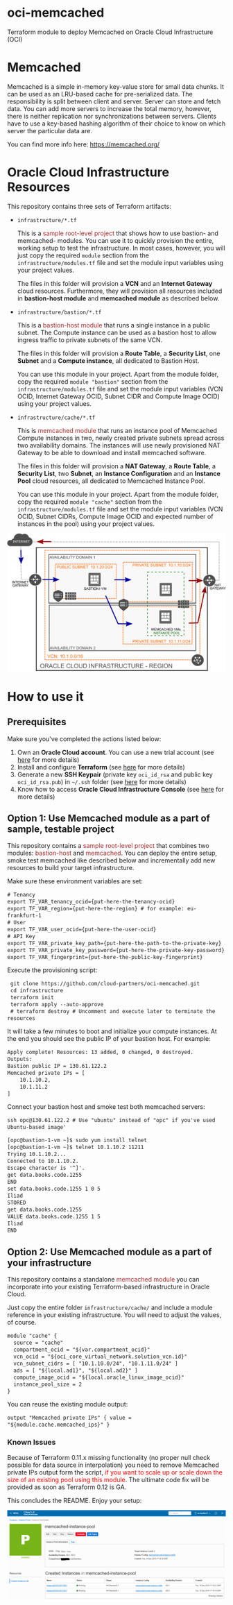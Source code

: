 # oci-memcached
Terraform module to deploy Memcached on Oracle Cloud Infrastructure (OCI)
# Memcached
Memcached is a simple in-memory key-value store for small data chunks. It can be used as an LRU-based cache for pre-serialized data. The responsibility is split between client and server. Server can store and fetch data. You can add more servers to increase the total memory, however, there is neither replication nor synchronizations between servers. Clients have to use a key-based hashing algorithm of their choice to know on which server the particular data are.

You can find more info here: https://memcached.org/

# Oracle Cloud Infrastructure Resources
This repository contains three sets of Terraform artifacts:

* `infrastructure/*.tf`

   This is a <span style="color:brown">sample root-level project</span> that shows how to use bastion- and memcached- modules. You can use it to quickly provision the entire, working setup to test the infrastructure. In most cases, however, you will just copy the required `module` section from the `infrastructure/modules.tf` file and set the module input variables using your project values.

   The files in this folder will provision a **VCN** and an **Internet Gateway** cloud resources. Furthermore, they will provision all resources included in **bastion-host module** and **memcached module** as described below.

* `infrastructure/bastion/*.tf`

  This is a <span style="color:brown">bastion-host module</span> that runs a single instance in a public subnet. The Compute instance can be used as a bastion host to allow ingress traffic to private subnets of the same VCN.

  The files in this folder will provision a **Route Table**, a **Security List**, one **Subnet** and a **Compute instance**, all dedicated to Bastion Host.

  You can use this module in your project. Apart from the module folder, copy the required `module "bastion"` section from the `infrastructure/modules.tf` file and set the module input variables (VCN OCID, Internet Gateway OCID, Subnet CIDR and Compute Image OCID) using your project values.

* `infrastructure/cache/*.tf`

  This is <span style="color:brown">memcached module</span> that runs an instance pool of Memcached Compute instances in two, newly created private subnets spread across two availability domains. The instances will use newly provisioned NAT Gateway to be able to download and install memcached software.

  The files in this folder will provision a **NAT Gateway**, a **Route Table**, a **Security List**, two **Subnet**, an **Instance Configuration** and an **Instance Pool** cloud resources, all dedicated to Memcached Instance Pool.

  You can use this module in your project. Apart from the module folder, copy the required `module "cache"` section from the `infrastructure/modules.tf` file and set the module input variables (VCN OCID, Subnet CIDRs, Compute Image OCID and expected number of instances in the pool) using your project values.

![](docs/architecture.oci.png)

# How to use it
## Prerequisites
Make sure you've completed the actions listed below:
1. Own an **Oracle Cloud account**. You can use a new trial account (see [here](https://cloudcomputingrecipes.com/2018/10/08/oci-1-cloud-account/) for more details)
2. Install and configure **Terraform** (see [here](https://cloudcomputingrecipes.com/2018/10/30/oci-7-terraform-setup/) for more details)
3. Generate a new **SSH Keypair** (private key `oci_id_rsa` and public key `oci_id_rsa.pub`) in `~/.ssh` folder (see [here](https://cloudcomputingrecipes.com/2018/10/21/ssh-keypair/) for more details)
4. Know how to access **Oracle Cloud Infrastructure Console** (see [here](https://cloudcomputingrecipes.com/2018/10/09/oci-2-access-oci-console/) for more details)

## Option 1: Use Memcached module as a part of sample, testable project
This repository contains a <span style="color:brown">sample root-level project</span> that combines two modules: <span style="color:brown">bastion-host</span> and <span style="color:brown">memcached</span>. You can deploy the entire setup, smoke test memcached like described below and incrementally add new resources to build your target infrastructure.

Make sure these environment variables are set:
```shell
# Tenancy
export TF_VAR_tenancy_ocid={put-here-the-tenancy-ocid}
export TF_VAR_region={put-here-the-region} # for example: eu-frankfurt-1
# User
export TF_VAR_user_ocid={put-here-the-user-ocid}
# API Key
export TF_VAR_private_key_path={put-here-the-path-to-the-private-key}
export TF_VAR_private_key_password={put-here-the-private-key-password}
export TF_VAR_fingerprint={put-here-the-public-key-fingerprint}
```
Execute the provisioning script:
```shell
 git clone https://github.com/cloud-partners/oci-memcached.git
 cd infrastructure
 terraform init
 terraform apply --auto-approve
 # terraform destroy # Uncomment and execute later to terminate the resources
```
It will take a few minutes to boot and initialize your compute instances. At the end you should see the public IP of your bastion host. For example:
```shell
Apply complete! Resources: 13 added, 0 changed, 0 destroyed.
Outputs:
Bastion public IP = 130.61.122.2
Memcached private IPs = [
    10.1.10.2,
    10.1.11.2
]
```
Connect your bastion host and smoke test both memcached servers:
```shell
ssh opc@130.61.122.2 # Use "ubuntu" instead of "opc" if you've used Ubuntu-based image'
```
```
[opc@bastion-1-vm ~]$ sudo yum install telnet
[opc@bastion-1-vm ~]$ telnet 10.1.10.2 11211
Trying 10.1.10.2...
Connected to 10.1.10.2.
Escape character is '^]'.
get data.books.code.1255
END
set data.books.code.1255 1 0 5
Iliad
STORED
get data.books.code.1255
VALUE data.books.code.1255 1 5
Iliad
END
```


## Option 2: Use Memcached module as a part of your infrastructure
This repository contains a standalone <span style="color:brown">memcached module</span> you can incorporate into your existing Terraform-based infrastructure in Oracle Cloud.

Just copy the entire folder `infrastructure/cache/` and include a module reference in your existing infrastructure. You will need to adjust the values, of course.
```
module "cache" {
  source = "cache"
  compartment_ocid = "${var.compartment_ocid}"
  vcn_ocid = "${oci_core_virtual_network.solution_vcn.id}"
  vcn_subnet_cidrs = [ "10.1.10.0/24", "10.1.11.0/24" ]
  ads = [ "${local.ad1}", "${local.ad2}" ]
  compute_image_ocid = "${local.oracle_linux_image_ocid}"
  instance_pool_size = 2
}
```
You can reuse the existing module output:
```
output "Memcached private IPs" { value = "${module.cache.memcached_ips}" }
```
### Known Issues
Because of Terraform 0.11.x missing functionality (no proper null check possible for data source in interpolation) you need to remove Memcached private IPs output form the script, <span style="color:red">if you want to scale up or scale down the size of an existing pool using this module</span>. The ultimate code fix will be provided as soon as Terraform 0.12 is GA.

This concludes the README. Enjoy your setup:

![](docs/instance-pool-screen.png)
